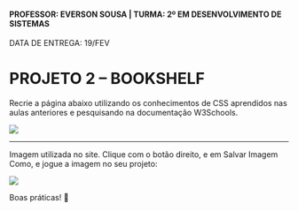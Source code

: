 #### PROFESSOR: EVERSON SOUSA | TURMA: 2º EM DESENVOLVIMENTO DE SISTEMAS

DATA DE ENTREGA: 19/FEV
# PROJETO 2 – BOOKSHELF

Recrie a página abaixo utilizando os conhecimentos de CSS aprendidos nas aulas anteriores e pesquisando na documentação W3Schools.

<img src="./img.png">

<hr>

Imagem utilizada no site. Clique com o botão direito, e em Salvar Imagem Como, e jogue a imagem no seu projeto:

<img src="./ex-img.png">

Boas práticas! :call_me_hand:
